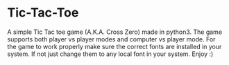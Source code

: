 # Tic-Tac-Toe
A simple Tic Tac toe game (A.K.A. Cross Zero) made in python3. The game supports both player vs player modes and computer vs player mode.
For the game to work properly make sure the correct fonts are installed in your system. If not just change them to any local font in your system. 
Enjoy :) 
